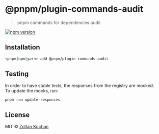 # @pnpm/plugin-commands-audit

> pnpm commands for dependencies audit

[![npm version](https://img.shields.io/npm/v/@pnpm/plugin-commands-audit.svg)](https://www.npmjs.com/package/@pnpm/plugin-commands-audit)

## Installation

```sh
<pnpm|npm|yarn> add @pnpm/plugin-commands-audit
```

## Testing

In order to have stable tests, the responses from the registry are mocked.
To update the mocks, run:

```
pnpm run update-responses
```

## License

MIT © [Zoltan Kochan](https://www.kochan.io/)
